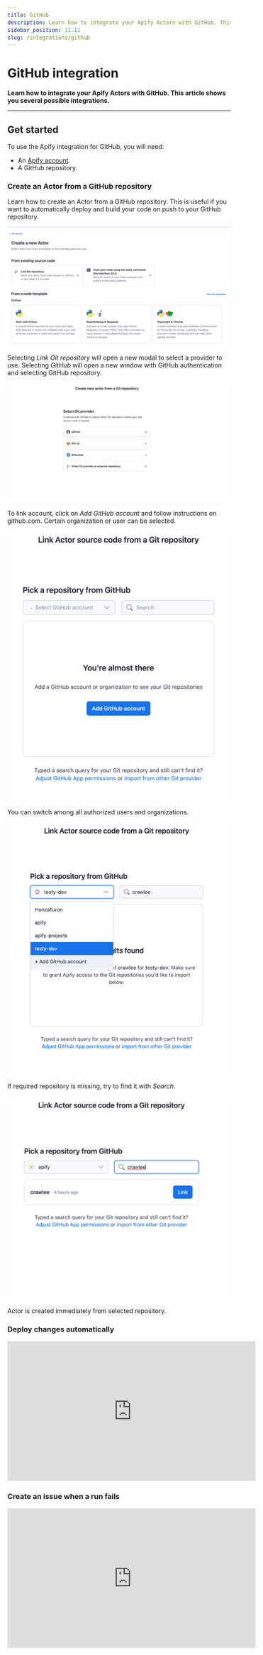 ```yaml
---
title: GitHub
description: Learn how to integrate your Apify Actors with GitHub. This article shows you how to automatically create an issue in your repo when an Actor run fails.
sidebar_position: 11.11
slug: /integrations/github
---
```


# GitHub integration

**Learn how to integrate your Apify Actors with GitHub. This article shows you several possible integrations.**

---

## Get started

To use the Apify integration for GitHub, you will need:

- An [Apify account](https://console.apify.com/).
- A GitHub repository.

### Create an Actor from a GitHub repository

Learn how to create an Actor from a GitHub repository. This is useful if you want to automatically deploy and build your code on push to your GitHub repository.

![New actor page](./images/apify-git-repository.png)

Selecting _Link Git repository_ will open a new modal to select a provider to use.
Selecting _GitHub_ will open a new window with GitHub authentication and selecting GitHub repository.

![Git provider select modal](./images/apify-git-provider-select.png)

To link account, click on _Add GitHub account_ and follow instructions on github.com. Certain organization or user can be selected.

![Git repository account select](./images/apify-git-repository-add.png)

You can switch among all authorized users and organizations.

![Git repository account select](./images/apify-git-repository-account.png)

If required repository is missing, try to find it with _Search_.

![apify-git-repository-search.png](./images/apify-git-repository-search.png)

Actor is created immediately from selected repository.

### Deploy changes automatically

<iframe width="560" height="315" src="https://www.youtube-nocookie.com/embed/j2I3DM8Nvu1M" title="YouTube video player" frameborder="0" allow="accelerometer; autoplay; clipboard-write; encrypted-media; gyroscope; picture-in-picture; web-share" allowfullscreen></iframe>

### Create an issue when a run fails

<iframe width="560" height="315" src="https://www.youtube-nocookie.com/embed/jZUp-rRbayc" title="YouTube video player" frameborder="0" allow="accelerometer; autoplay; clipboard-write; encrypted-media; gyroscope; picture-in-picture; web-share" allowfullscreen></iframe>
